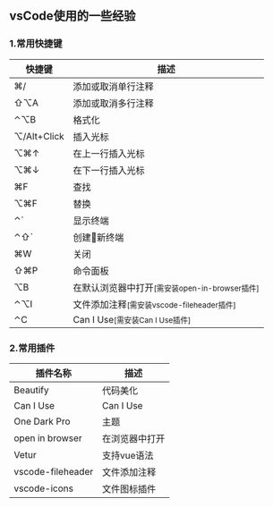 [//]: # (2017-07-27  other)
## vsCode使用的一些经验

### 1.常用快捷键
| 快捷键 | 描述 |
| ----- |------|
| ⌘/  | 添加或取消单行注释 |
| ⇧⌥A | 添加或取消多行注释 |
| ⌃⌥B | 格式化 |
| ⌥/Alt+Click | 插入光标 |
| ⌥⌘↑ | 在上一行插入光标 |
| ⌥⌘↓ | 在下一行插入光标 |
| ⌘F | 查找 |
| ⌥⌘F | 替换 |
| ⌃` | 显示终端 |
| ⌃⇧` | 创建新终端 |
| ⌘W | 关闭 |
| ⇧⌘P | 命令面板 |
| ⌥B | 在默认浏览器中打开<small>[需安装open-in-browser插件]</small>|
| ⌃⌥I | 文件添加注释<small>[需安装vscode-fileheader插件]</small>|
| ⌃C | Can I Use<small>[需安装Can I Use插件]</small>|

### 2.常用插件
| 插件名称 | 描述 |
| ----- |------|
| Beautify  | 代码美化 |
| Can I Use | Can I Use |
| One Dark Pro | 主题 |
| open in browser | 在浏览器中打开 |
| Vetur | 支持vue语法 |
| vscode-fileheader | 文件添加注释 |
| vscode-icons | 文件图标插件 |